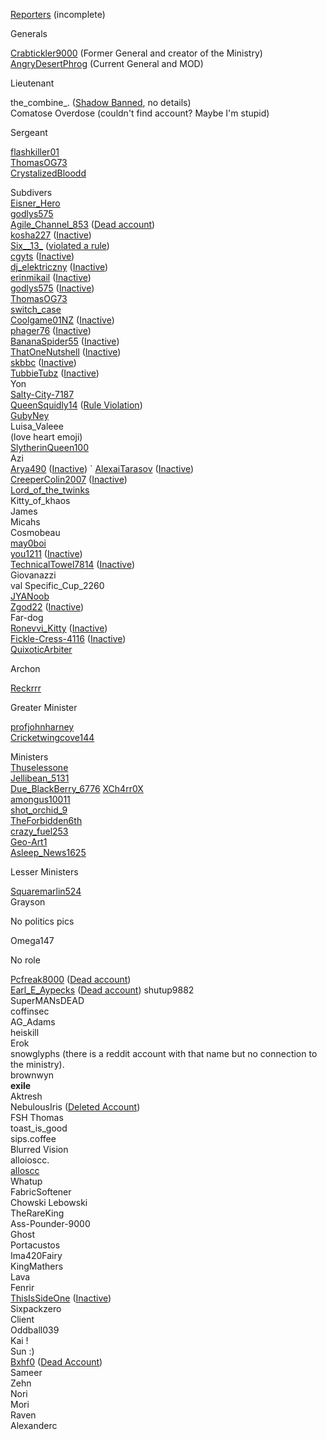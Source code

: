 [Reporters](/Reporters/Reporters)  (incomplete)                                                               

Generals                                                                   

[Crabtickler9000](/Users/Crabtickler9000) (Former General and creator of the Ministry)                                                        
[AngryDesertPhrog](/Users/AngryDesertPhrog) (Current General and MOD) 

Lieutenant                                                                

the_combine_. ([Shadow Banned](/Dead/Shadow+Banned), no details)     
Comatose Overdose (couldn't find account? Maybe I'm stupid)                                                   

Sergeant                                                                   

[flashkiller01](/Users/flashkiller01)                                                             
[ThomasOG73](/Users/ThomasOG73)                                                          
[CrystalizedBloodd](/Users/CrystalizedBloodd)                                                  


Subdivers                                                                
[Eisner_Hero](/Users/Eisner_Hero)                                                             
[godlys575](/Users/godlys575)                                                                
[Agile_Channel_853](/Users/Agile_Channel_853) ([Dead account](/Dead/Dead+Accounts))                    
[kosha227](/Users/kosha227) ([Inactive](Dead/Inactive))                                               
[Six__13_](/Users/Six__13_) ([violated a rule](Dead/Rule+Violation))                                       
[cgyts](/Users/cgyts) ([Inactive](Dead/Inactive))                                           
[dj_elektriczny](/Users/dj_elektriczny) ([Inactive](Dead/Inactive))                                         
[erinmikail](/Users/erinmikail) ([Inactive](Dead/Inactive))                                                
[godlys575](/Users/godlys575) ([Inactive](/Dead/Inactive))                                              
[ThomasOG73](/Users/ThomasOG73)                                                          
[switch_case](/Users/switch_case)                                                             
[Coolgame01NZ](/Users/Coolgame01NZ) ([Inactive](/Dead/Inactive))                                     
[phager76](/Users/phager76) ([Inactive](/Dead/Inactive))                                                
[BananaSpider55](/Users/BananaSpider55) ([Inactive](/Dead/Inactive))                                    
[ThatOneNutshell](/Users/ThatOneNutshell) ([Inactive](/Dead/Inactive))                                   
[skbbc](/Users/skbbc) ([Inactive](/Dead/Inactive))                                                      
[TubbieTubz](/Users/TubbieTubz) ([Inactive](/Dead/Inactive))                                            
Yon                                                                            
[Salty-City-7187](/Users/Salty-City-7187)                                                        
[QueenSquidly14](/Users/QueenSquidly14) ([Rule Violation](/Dead/Rule+Violation))                         
[GubyNey](/Users/GubyNey)                                                                   
Luisa_Valeee                                                           
(love heart emoji)                                                    
[SlytherinQueen100](/Users/SlytherinQueen100)                                                 
Azi                                                                             
[Arya490](/Users/Arya490) ([Inactive](/Dead/Inactive))                                                  `
[AlexaiTarasov](/Users/Alexaitarasov) ([Inactive](/Dead/Inactive))                                        
[CreeperColin2007](/Users/CreeperColin2007) ([Inactive](/Dead/Inactive))                                 
[Lord_of_the_twinks](/Users/Lord_of_the_twinks)                                                
Kitty_of_khaos                                                         
James                                                                       
Micahs                                                                      
Cosmobeau                                                             
[may0boi](/Users/may0boi)                                                                   
[you1211](/Users/you1211) ([Inactive](/Dead/Inactive))                                                  
[TechnicalTowel7814](/Users/TechnicalTowel7814) ([Inactive](/Dead/Inactive))                            
Giovanazzi                                                               
val                                                                              Specific_Cup_2260                                                 
[JYANoob](/Users/JYANoob)                                                                  
[Zgod22](/Users/Zgod22)  ([Inactive](/Dead/Inactive))                                                  
Far-dog                                                                     
[Ronevvi_Kitty](/Users/Ronevvi_Kitty) ([Inactive](/Dead/Inactive))                                         
[Fickle-Cress-4116](/Users/Fickle-Cress-4116) ([Inactive](/Dead/Inactive))                                 
[QuixoticArbiter](/Users/QuixoticArbiter)                                                        

Archon                                                                      

[Reckrrr](/Usera/Reckrrr)                                                                      

Greater Minister                                                      

[profjohnharney](/Users/profjohnharney)                                                        
[Cricketwingcove144](/Users/Cricketwingcove144)                                               

Ministers                                                                  
[Thuselessone](/Users/Thuselessone)                                                          
[Jellibean_5131](/Users/Jellibean_5131)                                                        
[Due_BlackBerry_6776](/Users/Due_BlackBerry_6776)
[XCh4rr0X](/Users/XCh4rr0X)                                                                  
[amongus10011](/Users/amongus10011)                                                       
[shot_orchid_9](/Users/shot_orchid_9)                                                          
[TheForbidden6th](/Users/TheForbidden6th)                                                    
[crazy_fuel253](/Users/crazy_fuel253)                                                          
[Geo-Art1](/Users/Geo-Art1)                                                                   
[Asleep_News1625](/Users/Asleep_News1625)                                                  
 

Lesser Ministers                                                     

[Squaremarlin524](/Users/Squaremarlin524)                                                    
Grayson

No politics pics                                                       

Omega147                                                               

No role                                                                     

[Pcfreak8000](/Users/Pcfreak8000) ([Dead account](/Dead/Dead+Accounts))                                
[Earl_E_Aypecks](/Users/Earl_E_Aypecks) ([Dead account](/Dead/Dead+Accounts))                           shutup9882                                                             
SuperMANsDEAD                                                   
coffinsec                                                                  
AG_Adams                                                               
heiskill                                                                      
Erok                                                                           
snowglyphs (there is a reddit account with that name but no connection to the ministry).  
brownwyn                                                                
__exile__                                                                          
Aktresh                                                                    
NebulousIris ([Deleted Account](/Dead/Dead+Accounts))                           
FSH Thomas                                                           
toast_is_good                                                          
sips.coffee                                                               
Blurred Vision                                                          
alloioscc.                                                                  
[alloscc](/Users/aloscc)                                                                      
Whatup                                                                     
FabricSoftener                                                         
Chowski Lebowski                                                  
TheRareKing                                                            
Ass-Pounder-9000                                                  
Ghost                                                                        
Portacustos                                                             
Ima420Fairy                                                             
KingMathers                                                            
Lava                                                                          
Fenrir                                                                         
[ThisIsSideOne](/Users/ThisIsSideOne) ([Inactive](/Dead/Inactive))                                       
Sixpackzero                                                             
Client                                                                         
Oddball039                                                              
Kai !                                                                           
Sun :)                                                                         
[Bxhf0](/Users/Bxhf0) ([Dead Account](/Dead/Dead+Account))                                            
Sameer                                                                     
Zehn                                                                          
Nori                                                                           
Mori                                                                           
Raven                                                                        
Alexanderc                                                                